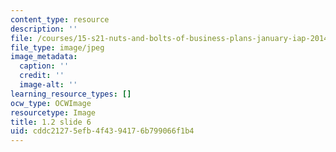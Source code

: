 ```yaml
---
content_type: resource
description: ''
file: /courses/15-s21-nuts-and-bolts-of-business-plans-january-iap-2014/cddc21275efb4f4394176b799066f1b4_1.2_slide_06.jpg
file_type: image/jpeg
image_metadata:
  caption: ''
  credit: ''
  image-alt: ''
learning_resource_types: []
ocw_type: OCWImage
resourcetype: Image
title: 1.2 slide 6
uid: cddc2127-5efb-4f43-9417-6b799066f1b4
---
```

